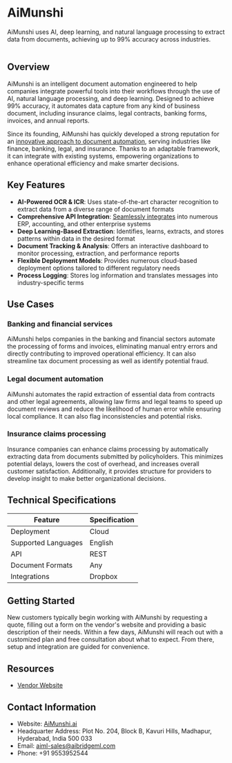 # AiMunshi

AiMunshi uses AI, deep learning, and natural language processing to extract data from documents, achieving up to 99% accuracy across industries.

![]()

## Overview

AiMunshi is an intelligent document automation engineered to help companies integrate powerful tools into their workflows through the use of AI, natural language processing, and deep learning. Designed to achieve 99% accuracy, it automates data capture from any kind of business document, including insurance claims, legal contracts, banking forms, invoices, and annual reports.

Since its founding, AiMunshi has quickly developed a strong reputation for an [innovative approach to document automation](https://aimunshi.ai/the-product), serving industries like finance, banking, legal, and insurance. Thanks to an adaptable framework, it can integrate with existing systems, empowering organizations to enhance operational efficiency and make smarter decisions.

## Key Features

- **AI-Powered OCR & ICR**: Uses state-of-the-art character recognition to extract data from a diverse range of document formats
- **Comprehensive API Integration**: [Seamlessly integrates](https://idp-software.com/capabilities/integration-workflow/) into numerous ERP, accounting, and other enterprise systems
- **Deep Learning-Based Extraction**: Identifies, learns, extracts, and stores patterns within data in the desired format
- **Document Tracking & Analysis**: Offers an interactive dashboard to monitor processing, extraction, and performance reports
- **Flexible Deployment Models**: Provides numerous cloud-based deployment options tailored to different regulatory needs
- **Process Logging**: Stores log information and translates messages into industry-specific terms

## Use Cases

### Banking and financial services

AiMunshi helps companies in the banking and financial sectors automate the processing of forms and invoices, eliminating manual entry errors and directly contributing to improved operational efficiency. It can also streamline tax document processing as well as identify potential fraud.

### Legal document automation

AiMunshi automates the rapid extraction of essential data from contracts and other legal agreements, allowing law firms and legal teams to speed up document reviews and reduce the likelihood of human error while ensuring local compliance. It can also flag inconsistencies and potential risks.

### Insurance claims processing

Insurance companies can enhance claims processing by automatically extracting data from documents submitted by policyholders. This minimizes potential delays, lowers the cost of overhead, and increases overall customer satisfaction. Additionally, it provides structure for providers to develop insight to make better organizational decisions.

## Technical Specifications

| **Feature**           | **Specification** |
|-----------------------|-------------------|
| Deployment            | Cloud             |
| Supported Languages   | English           |
| API                   | REST              |
| Document Formats      | Any               |
| Integrations          | Dropbox           |

## Getting Started

New customers typically begin working with AiMunshi by requesting a quote, filling out a form on the vendor's website and providing a basic description of their needs. Within a few days, AiMunshi will reach out with a customized plan and free consultation about what to expect. From there, setup and integration are guided for convenience.

## Resources

- [Vendor Website](https://aimunshi.ai)

## Contact Information

- Website: [AiMunshi.ai](https://aimunshi.ai)
- Headquarter Address: Plot No. 204, Block B, Kavuri Hills, Madhapur, Hyderabad, India 500 033
- Email: aiml-sales@aibridgeml.com
- Phone: +91 9553952544
